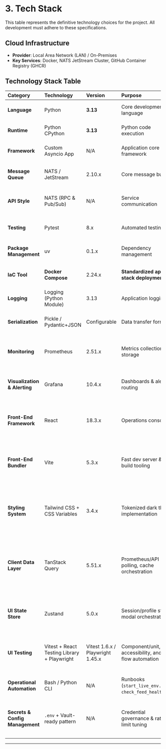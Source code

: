 # **3\. Tech Stack**

This table represents the definitive technology choices for the project. All development must adhere to these specifications.

## **Cloud Infrastructure**

* **Provider**: Local Area Network (LAN) / On-Premises
* **Key Services**: Docker, NATS JetStream Cluster, GitHub Container Registry (GHCR)

## **Technology Stack Table**

| Category | Technology | Version | Purpose | Rationale |
| :---- | :---- | :---- | :---- | :---- |
| **Language** | Python | **3.13** | Core development language | User-specified; modern async features. |
| **Runtime** | Python CPython | **3.13** | Python code execution | Community standard, stable performance. |
| **Framework** | Custom Asyncio App | N/A | Application core framework | Lightweight, full control of the event loop. |
| **Message Queue** | NATS / JetStream | 2.10.x | Core message bus | High performance, with persistence via JetStream. |
| **API Style** | NATS (RPC & Pub/Sub) | N/A | Service communication | High-performance internal communication. |
| **Testing** | Pytest | 8.x | Automated testing | Powerful, extensible, community standard. |
| **Package Management** | uv | 0.1.x | Dependency management | User-specified; modern and fast. |
| **IaC Tool** | **Docker Compose** | 2.24.x | **Standardized app stack deployment** | Provides service discovery and simplified management. |
| **Logging** | Logging (Python Module) | 3.13 | Application logging | Python's built-in standard library. |
| **Serialization** | Pickle / Pydantic+JSON | Configurable | Data transfer format | User-specified; balances flexibility and standards. |
| **Monitoring** | Prometheus | 2.51.x | Metrics collection & storage | Required for production ops; integrates with subscription health agents. |
| **Visualization & Alerting** | Grafana | 10.4.x | Dashboards & alert routing | Enables runbook-ready dashboards and alerting automation. |
| **Front-End Framework** | React | 18.3.x | Operations console UI | Mature ecosystem, strong telemetry integration, supports bilingual UX. |
| **Front-End Bundler** | Vite | 5.3.x | Fast dev server & build tooling | Instant feedback for ops workflows, supports module federation for future consoles. |
| **Styling System** | Tailwind CSS + CSS Variables | 3.4.x | Tokenized dark theme implementation | Enforces high-contrast Grafana-inspired aesthetic, accelerates component theming. |
| **Client Data Layer** | TanStack Query | 5.51.x | Prometheus/API polling, cache orchestration | Handles high-frequency polling with stale-while-revalidate semantics, minimizes redundant fetches. |
| **UI State Store** | Zustand | 5.0.x | Session/profile state, modal orchestration | Lightweight store with predictable updates, no Redux boilerplate. |
| **UI Testing** | Vitest + React Testing Library + Playwright | Vitest 1.6.x / Playwright 1.45.x | Component/unit, accessibility, and drill flow automation | Covers mock-mode drills, ensures regression-proof runbook interactions. |
| **Operational Automation** | Bash / Python CLI | N/A | Runbooks (`start_live_env.sh`, `check_feed_health.py`) | Implements repeatable start/stop/health workflows. |
| **Secrets & Config Management** | `.env` + Vault-ready pattern | N/A | Credential governance & rate-limit tuning | Documents primary/backup accounts, supports secure storage upgrades. |

---
